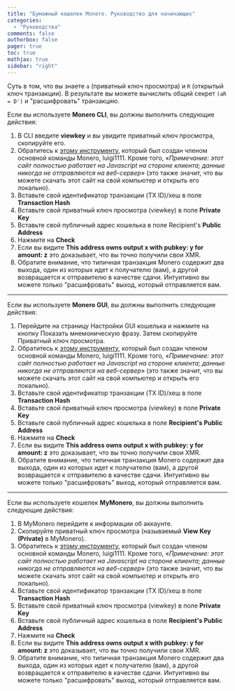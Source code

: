 ```yaml
---
title: "Бумажный кошелек Monero. Руководство для начинающих"
categories:
  - "Руководства"
comments: false
authorbox: false
pager: true
toc: true
mathjax: true
sidebar: "right"
---
```


Суть в том, что вы знаете `a` (приватный ключ просмотра) и `R` (открытый ключ транзакции). В результате вы можете вычислить общий секрет `(aR = D')` и "расшифровать" транзакцию.

Если вы используете **Monero CLI**, вы должны выполнить следующие действия:
1. В CLI введите **viewkey** и вы увидите приватный ключ просмотра, скопируйте его.
2. Обратитесь к [этому инструменту](https://xmr.llcoins.net/checktx.html), который был создан членом основной команды Monero, luigi1111. Кроме того, «_Примечание: этот сайт полностью работает на Javascript на стороне клиента; данные никогда не отправляются на веб-сервер_» (это также значит, что вы можете скачать этот сайт на свой компьютер и открыть его локально).
3. Вставьте свой идентификатор транзакции (TX ID)/хеш в поле **Transaction Hash**
4. Вставьте свой приватный ключ просмотра (viewkey) в поле **Private Key**
5. Вставьте свой публичный адрес кошелька в поле Recipient's **Public Address**
6. Нажмите на **Check**
7. Если вы видите **This address owns output x with pubkey: y for amount: z** это доказывает, что вы точно получили свои XMR.
8. Обратите внимание, что типичная транзакция Monero содержит два выхода, один из которых идет к получателю (вам), а другой возвращается к отправителю в качестве сдачи. Интуитивно вы можете только "расшифровать" выход, который отправляется вам.​

---

Если вы используете **Monero GUI**, вы должны выполнить следующие действия:
1. Перейдите на страницу Настройки GUI кошелька и нажмите на кнопку Показать мнемоническую фразу. Затем скопируйте Приватный ключ просмотра.
2. Обратитесь к [этому инструменту](https://xmr.llcoins.net/checktx.html), который был создан членом основной команды Monero, luigi1111. Кроме того, «_Примечание: этот сайт полностью работает на Javascript на стороне клиента; данные никогда не отправляются на веб-сервер_» (это также значит, что вы можете скачать этот сайт на свой компьютер и открыть его локально).
3. Вставьте свой идентификатор транзакции (TX ID)/хеш в поле **Transaction Hash**
4. Вставьте свой приватный ключ просмотра (viewkey) в поле **Private Key**
5. Вставьте свой публичный адрес кошелька в поле **Recipient's Public Address**
6. Нажмите на **Check**
7. Если вы видите **This address owns output x with pubkey: y for amount: z** это доказывает, что вы точно получили свои XMR.
8. Обратите внимание, что типичная транзакция Monero содержит два выхода, один из которых идет к получателю (вам), а другой возвращается к отправителю в качестве сдачи. Интуитивно вы можете только "расшифровать" выход, который отправляется вам.​

---

Если вы используете кошелек **MyMonero**, вы должны выполнить следующие действия:
1. В MyMonero перейдите к информации об аккаунте.
2. Скопируйте приватный ключ просмотра (называемый **View Key (Private)** в MyMonero).
3. Обратитесь к [этому инструменту](https://xmr.llcoins.net/checktx.html), который был создан членом основной команды Monero, luigi1111. Кроме того, «_Примечание: этот сайт полностью работает на Javascript на стороне клиента; данные никогда не отправляются на веб-сервер_» (это также значит, что вы можете скачать этот сайт на свой компьютер и открыть его локально).
4. Вставьте свой идентификатор транзакции (TX ID)/хеш в поле **Transaction Hash**
5. Вставьте свой приватный ключ просмотра (viewkey) в поле **Private Key**
6. Вставьте свой публичный адрес кошелька в поле **Recipient's Public Address**
7. Нажмите на **Check**
8. Если вы видите **This address owns output x with pubkey: y for amount: z** это доказывает, что вы точно получили свои XMR.
9. Обратите внимание, что типичная транзакция Monero содержит два выхода, один из которых идет к получателю (вам), а другой возвращается к отправителю в качестве сдачи. Интуитивно вы можете только "расшифровать" выход, который отправляется вам.​
